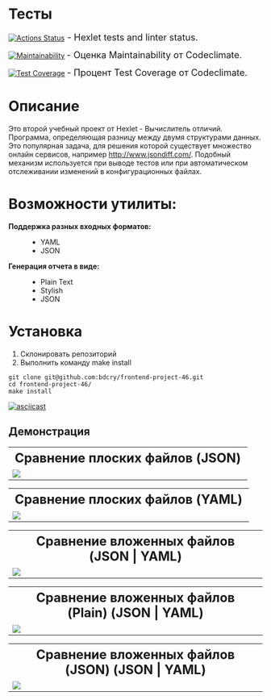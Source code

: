 # Тесты


[![Actions Status](https://github.com/bdcry/frontend-project-46/actions/workflows/hexlet-check.yml/badge.svg)](https://github.com/bdcry/frontend-project-46/actions)<span style="font-size: 18px;"> - Hexlet tests and linter status.</span>


[![Maintainability](https://api.codeclimate.com/v1/badges/79d7abfeda73473a7edf/maintainability)](https://codeclimate.com/github/bdcry/frontend-project-46/maintainability) <span style="font-size: 18px;"> - Оценка Maintainability от Codeclimate.</span>


[![Test Coverage](https://api.codeclimate.com/v1/badges/79d7abfeda73473a7edf/test_coverage)](https://codeclimate.com/github/bdcry/frontend-project-46/test_coverage) <span style="font-size: 18px;"> - Процент Test Coverage от Codeclimate.</span>

# Описание
Это второй учебный проект от Hexlet - Вычислитель отличий.
Программа, определяющая разницу между двумя структурами данных. Это популярная задача, для решения которой существует множество онлайн сервисов, например http://www.jsondiff.com/. Подобный механизм используется при выводе тестов или при автоматическом отслеживании изменений в конфигурационных файлах.

# Возможности утилиты:
<dl>
    <dt style="font-weight: bold;">Поддержка разных входных форматов:</dt>
    <dd>
        <ul>
            <li>YAML</li>
            <li>JSON</li>
        </ul>
    </dd>
    <dt style="font-weight: bold;">Генерация отчета в видe:</dt>
    <dd>
        <ul>
            <li>Plain Text</li>
            <li>Stylish</li>
            <li>JSON</li>
        </ul>
    </dd>
</dl>

# Установка
<ol>
    <li>Склонировать репозиторий</li>
    <li>Выполнить команду make install</li>
</ol>

```
git clone git@github.com:bdcry/frontend-project-46.git
cd frontend-project-46/
make install
```
[![asciicast](https://asciinema.org/a/RSefK50qoxnmyoZcZKJNwCPYF.svg)](https://asciinema.org/a/RSefK50qoxnmyoZcZKJNwCPYF)

## Демонстрация 
<table style="width: 100%;">
    <tr>
        <th style="width: 100%;font-size: 25px;font-weight: bold;text-align: center;">Сравнение плоских файлов (JSON)</th>
    </tr>
        <tr>
        <td style="width: 100%;">
          <a href="https://asciinema.org/a/WB6V33mDWdBzqhCdkSC5dlW7f" target="_blank"><img src="https://asciinema.org/a/WB6V33mDWdBzqhCdkSC5dlW7f.svg" /></a>
        </td>
    </tr>
</table>
<table style="width: 100%;">
    <tr>
        <th style="width: 100%;font-size: 25px;font-weight: bold;text-align: center;">Сравнение плоских файлов (YAML)</th>
    </tr>
        <tr>
        <td style="width: 100%;">
            <a href="https://asciinema.org/a/IVBEmDYiEzVVrRVlQEuQnCrl8" target="_blank"><img src="https://asciinema.org/a/IVBEmDYiEzVVrRVlQEuQnCrl8.svg" /></a>
        </td>
    </tr>
</table>
<table style="width: 100%;">
    <tr>
        <th style="width: 100%;font-size: 25px;font-weight: bold;text-align: center;">Сравнение вложенных файлов (JSON | YAML)</th>
    </tr>
        <tr>
        <td style="width: 100%;">
            <a href="https://asciinema.org/a/gEbavZkavWg1j1qqSzOaAu9eG" target="_blank"><img src="https://asciinema.org/a/gEbavZkavWg1j1qqSzOaAu9eG.svg" /></a>
        </td>
    </tr>
</table>
<table style="width: 100%;">
    <tr>
        <th style="width: 100%;font-size: 25px;font-weight: bold;text-align: center;">Сравнение вложенных файлов (Plain) (JSON | YAML)</th>
    </tr>
        <tr>
        <td style="width: 100%;">
            <a href="https://asciinema.org/a/12wIChMkIzqvp5TVfDzpU4Oi2" target="_blank"><img src="https://asciinema.org/a/12wIChMkIzqvp5TVfDzpU4Oi2.svg" /></a>
        </td>
    </tr>
</table>
<table style="width: 100%;">
    <tr>
        <th style="width: 100%;font-size: 25px;font-weight: bold;text-align: center;">Сравнение вложенных файлов (JSON) (JSON | YAML)</th>
    </tr>
        <tr>
        <td style="width: 100%;">
            <a href="https://asciinema.org/a/inVN6w8asX6TkadsPVA9srqyy" target="_blank"><img src="https://asciinema.org/a/inVN6w8asX6TkadsPVA9srqyy.svg" /></a>
        </td>
    </tr>
</table>